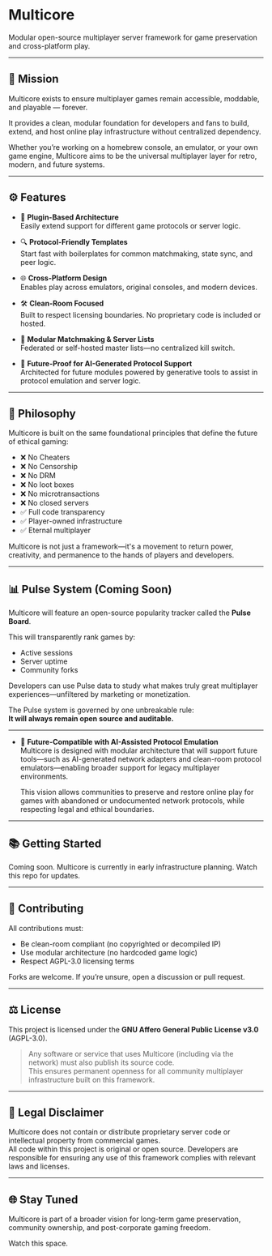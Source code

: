 # Multicore

Modular open-source multiplayer server framework for game preservation and cross-platform play.

---

## 🎯 Mission

Multicore exists to ensure multiplayer games remain accessible, moddable, and playable — forever.

It provides a clean, modular foundation for developers and fans to build, extend, and host online play infrastructure without centralized dependency.

Whether you’re working on a homebrew console, an emulator, or your own game engine, Multicore aims to be the universal multiplayer layer for retro, modern, and future systems.

---

## ⚙️ Features

- 🔌 **Plugin-Based Architecture**  
  Easily extend support for different game protocols or server logic.

- 🔍 **Protocol-Friendly Templates**  
  Start fast with boilerplates for common matchmaking, state sync, and peer logic.

- 🌐 **Cross-Platform Design**  
  Enables play across emulators, original consoles, and modern devices.

- 🛠️ **Clean-Room Focused**  
  Built to respect licensing boundaries. No proprietary code is included or hosted.

- 🔄 **Modular Matchmaking & Server Lists**  
  Federated or self-hosted master lists—no centralized kill switch.

- 🧱 **Future-Proof for AI-Generated Protocol Support**  
  Architected for future modules powered by generative tools to assist in protocol emulation and server logic.

---

## 🧠 Philosophy

Multicore is built on the same foundational principles that define the future of ethical gaming:

- ❌ No Cheaters
- ❌ No Censorship
- ❌ No DRM  
- ❌ No loot boxes  
- ❌ No microtransactions  
- ❌ No closed servers  
- ✅ Full code transparency  
- ✅ Player-owned infrastructure  
- ✅ Eternal multiplayer

Multicore is not just a framework—it's a movement to return power, creativity, and permanence to the hands of players and developers.

---

## 📊 Pulse System (Coming Soon)

Multicore will feature an open-source popularity tracker called the **Pulse Board**.

This will transparently rank games by:
- Active sessions
- Server uptime
- Community forks

Developers can use Pulse data to study what makes truly great multiplayer experiences—unfiltered by marketing or monetization.

The Pulse system is governed by one unbreakable rule:  
**It will always remain open source and auditable.**

---

- 🤖 **Future-Compatible with AI-Assisted Protocol Emulation**  
  Multicore is designed with modular architecture that will support future tools—such as AI-generated network adapters and clean-room protocol emulators—enabling broader support for legacy multiplayer environments.  

  This vision allows communities to preserve and restore online play for games with abandoned or undocumented network protocols, while respecting legal and ethical boundaries.

---

## 📚 Getting Started

Coming soon. Multicore is currently in early infrastructure planning. Watch this repo for updates.

---

## 🤝 Contributing

All contributions must:
- Be clean-room compliant (no copyrighted or decompiled IP)
- Use modular architecture (no hardcoded game logic)
- Respect AGPL-3.0 licensing terms

Forks are welcome. If you’re unsure, open a discussion or pull request.

---

## ⚖️ License

This project is licensed under the **GNU Affero General Public License v3.0** (AGPL-3.0).

> Any software or service that uses Multicore (including via the network) must also publish its source code.  
> This ensures permanent openness for all community multiplayer infrastructure built on this framework.

---

## 🚫 Legal Disclaimer

Multicore does not contain or distribute proprietary server code or intellectual property from commercial games.  
All code within this project is original or open source. Developers are responsible for ensuring any use of this framework complies with relevant laws and licenses.

---

## 🌐 Stay Tuned

Multicore is part of a broader vision for long-term game preservation, community ownership, and post-corporate gaming freedom.  

Watch this space.

